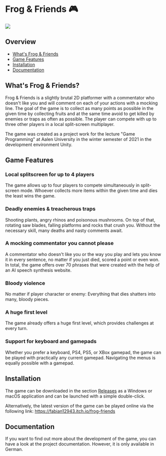 # Frog & Friends 🎮
![](https://media.giphy.com/media/FZyn1poMn9ruwCj8li/giphy.gif)

## Overview
- [What's Frog & Friends](#whats-frog--friends)
- [Game Features](#game-features)
- [Installation](#installation)
- [Documentation](#documentation)

## What's Frog & Friends?
Frog & Friends is a slightly brutal 2D platformer with a commentator who doesn't like you and will comment on each of your actions with a mocking line.
The goal of the game is to collect as many points as possible in the given time by collecting fruits and at the same time avoid to get killed by enemies or traps as often as possible. The player can compete with up to three other players in a local split-screen multiplayer. 

The game was created as a project work for the lecture "Game Programming" at Aalen University in the winter semester of 2021 in the development environment Unity.

## Game Features
### Local splitscreen for up to 4 players
The game allows up to four players to compete simultaneously in split-screen mode. Whoever collects more items within the given time and dies the least wins the game.

### Deadly enemies & treacherous traps
Shooting plants, angry rhinos and poisonous mushrooms. On top of that, rotating saw blades, falling platforms and rocks that crush you. Without the necessary skill, many deaths and nasty comments await.

### A mocking commentator you cannot please
A commentator who doesn't like you or the way you play and lets you know it in every sentence, no matter if you just died, scored a point or even won. In total, the game offers over 70 phrases that were created with the help of an AI speech synthesis website.

### Bloody violence
No matter if player character or enemy: Everything that dies shatters into many, bloody pieces. 

### A huge first level
The game already offers a huge first level, which provides challenges at every turn.

### Support for keyboard and gamepads
Whether you prefer a keyboard, PS4, PS5, or XBox gamepad, the game can be played with practically
any current gamepad. Navigating the menus is equally possible with a gamepad.

## Installation
The game can be downloaded in the section [Releases](https://github.com/fabian12943/Frog-and-Friends/releases) as a Windows or macOS application and can be launched with a simple double-click.

Alternatively, the latest version of the game can be played online via the following link: https://fabian12943.itch.io/frog-friends

## Documentation
If you want to find out more about the development of the game, you can have a look at the project documentation. However, it is only available in German.
